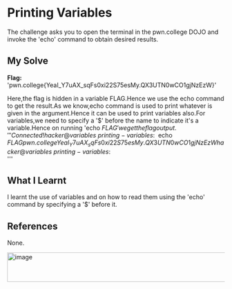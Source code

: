 # Printing Variables
The challenge asks you to open the terminal in the pwn.college DOJO and invoke the 'echo' command to obtain desired results.

## My Solve
**Flag:** 'pwn.college{YeaI_Y7uAX_sqFs0xi22S75esMy.QX3UTN0wCO1gjNzEzW}'    

Here,the flag is hidden in a variable FLAG.Hence we use the echo command to get the result.As we know,echo command is used to print whatever is given in the argument.Hence it can be used to print variables also.For variables,we need to specify a '$' before the name to indicate it's a variable.Hence on running 'echo $FLAG' we get the flag output.    
'''    
Connected!                                                                           
hacker@variables~printing-variables:~$ echo $FLAG     
pwn.college{YeaI_Y7uAX_sqFs0xi22S75esMy.QX3UTN0wCO1gjNzEzW}       
hacker@variables~printing-variables:~$        
'''     

## What I Learnt
I learnt the use of variables and on how to read them using the 'echo' command by specifying a '$' before it.    

## References
None.    


<img width="537" height="68" alt="image" src="https://github.com/user-attachments/assets/2a96f055-b236-4694-9895-65a1df54abe6" />
